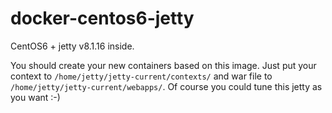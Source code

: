 docker-centos6-jetty
====================

CentOS6 + jetty v8.1.16 inside.

You should create your new containers based on this image. 
Just put your context to `/home/jetty/jetty-current/contexts/` and war file to `/home/jetty/jetty-current/webapps/`.
Of course you could tune this jetty as you want :-)